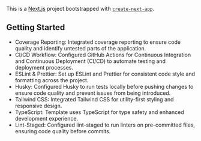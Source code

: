 This is a [Next.js](https://nextjs.org/) project bootstrapped with [`create-next-app`](https://github.com/vercel/next.js/tree/canary/packages/create-next-app).

## Getting Started

- Coverage Reporting: Integrated coverage reporting to ensure code quality and identify untested parts of the application.
- CI/CD Workflow: Configured GitHub Actions for Continuous Integration and Continuous Deployment (CI/CD) to automate testing and deployment processes.
- ESLint & Prettier: Set up ESLint and Prettier for consistent code style and formatting across the project.
- Husky: Configured Husky to run tests locally before pushing changes to ensure code quality and prevent issues from being introduced.
- Tailwind CSS: Integrated Tailwind CSS for utility-first styling and responsive design.
- TypeScript: Template uses TypeScript for type safety and enhanced development experience.
- Lint-Staged: Configured lint-staged to run linters on pre-committed files, ensuring code quality before commits.
